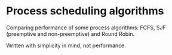 # Process scheduling algorithms

Comparing performance of some process algorithms: FCFS, SJF (preemptive and non-preemptive) and Round Robin.

Written with simplicity in mind, not performance.
